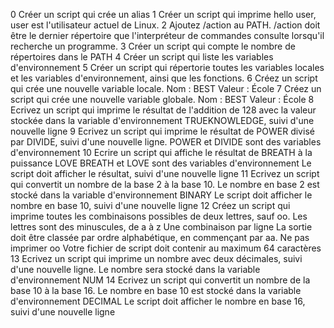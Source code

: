 0 Créer un script qui crée un alias
1 Créer un script qui imprime hello user, user est l'utilisateur actuel de Linux.
2 Ajoutez /action au PATH. /action doit être le dernier répertoire que l'interpréteur de commandes consulte lorsqu'il recherche un programme.
3 Créer un script qui compte le nombre de répertoires dans le PATH
4 Créer un script qui liste les variables d'environnement
5 Créer un script qui répertorie toutes les variables locales et les variables d'environnement, ainsi que les fonctions.
6 Créez un script qui crée une nouvelle variable locale.  Nom : BEST   Valeur : École
7 Créez un script qui crée une nouvelle variable globale.  Nom : BEST  Valeur : École
8 Ecrivez un script qui imprime le résultat de l'addition de 128 avec la valeur stockée dans la variable d'environnement TRUEKNOWLEDGE, suivi d'une nouvelle ligne
9 Ecrivez un script qui imprime le résultat de POWER divisé par DIVIDE, suivi d'une nouvelle ligne.   POWER et DIVIDE sont des variables d'environnement
10 Ecrire un script qui affiche le résultat de BREATH à la puissance LOVE
BREATH et LOVE sont des variables d'environnement
Le script doit afficher le résultat, suivi d'une nouvelle ligne
11 Ecrivez un script qui convertit un nombre de la base 2 à la base 10.
Le nombre en base 2 est stocké dans la variable d'environnement BINARY
Le script doit afficher le nombre en base 10, suivi d'une nouvelle ligne
12 Créez un script qui imprime toutes les combinaisons possibles de deux lettres, sauf oo.
Les lettres sont des minuscules, de a à z
Une combinaison par ligne
La sortie doit être classée par ordre alphabétique, en commençant par aa.
Ne pas imprimer oo
Votre fichier de script doit contenir au maximum 64 caractères
13 Ecrivez un script qui imprime un nombre avec deux décimales, suivi d'une nouvelle ligne.
Le nombre sera stocké dans la variable d'environnement NUM
14 Ecrivez un script qui convertit un nombre de la base 10 à la base 16.
Le nombre en base 10 est stocké dans la variable d'environnement DECIMAL
Le script doit afficher le nombre en base 16, suivi d'une nouvelle ligne
